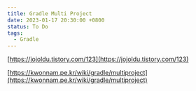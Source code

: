 ```yaml
---
title: Gradle Multi Project
date: 2023-01-17 20:30:00 +0800
status: To Do
tags:
  - Gradle
---
```


[https://jojoldu.tistory.com/123](https://jojoldu.tistory.com/123)

[https://kwonnam.pe.kr/wiki/gradle/multiproject](https://kwonnam.pe.kr/wiki/gradle/multiproject)